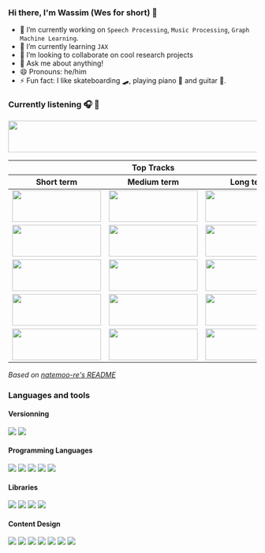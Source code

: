 ### Hi there, I'm Wassim (Wes for short) 👋

- 🔭 I’m currently working on `Speech Processing`, `Music Processing`, `Graph Machine Learning`.
- 🌱 I’m currently learning `JAX` 
- 👯 I’m looking to collaborate on cool research projects
- 💬 Ask me about anything!
- 😄 Pronouns: he/him
- ⚡ Fun fact: I like skateboarding 🛹, playing piano 🎹 and guitar 🎸.

### Currently listening 🎧 🎼

<a href="https://wesbz.vercel.app/now-playing?open"><img src="https://wesbz.vercel.app/now-playing" width="540" height="64"></a>

<table>
  <thead>
    <tr>
      <th colspan=3>Top Tracks</th>
    </tr>
    <tr>
      <th>Short term</th><th>Medium term</th><th>Long term</th>
    </tr>
  </thead>
  <tbody>
    <tr>
      <td><a href="https://wesbz.vercel.app/top-tracks?i=1&timeRange=short_term&open"><img src="https://wesbz.vercel.app/top-tracks?i=1&timeRange=short_term" width="180" height="64"></a></td>
      <td><a href="https://wesbz.vercel.app/top-tracks?i=1&timeRange=medium_term&open"><img src="https://wesbz.vercel.app/top-tracks?i=1&timeRange=medium_term" width="180" height="64"></a></td>
      <td><a href="https://wesbz.vercel.app/top-tracks?i=1&timeRange=long_term&open"><img src="https://wesbz.vercel.app/top-tracks?i=1&timeRange=long_term" width="180" height="64"></a></td>
    </tr>
    <tr></tr> <!-- hide gray row -->
    <tr>
      <td><a href="https://wesbz.vercel.app/top-tracks?i=2&timeRange=short_term&open"><img src="https://wesbz.vercel.app/top-tracks?i=2&timeRange=short_term" width="180" height="64"></a></td>
      <td><a href="https://wesbz.vercel.app/top-tracks?i=2&timeRange=medium_term&open"><img src="https://wesbz.vercel.app/top-tracks?i=2&timeRange=medium_term" width="180" height="64"></a></td>
      <td><a href="https://wesbz.vercel.app/top-tracks?i=2&timeRange=long_term&open"><img src="https://wesbz.vercel.app/top-tracks?i=2&timeRange=long_term" width="180" height="64"></a></td>
    </tr>
    <tr></tr> <!-- hide gray row -->
    <tr>
      <td><a href="https://wesbz.vercel.app/top-tracks?i=3&timeRange=short_term&open"><img src="https://wesbz.vercel.app/top-tracks?i=3&timeRange=short_term" width="180" height="64"></a></td>
      <td><a href="https://wesbz.vercel.app/top-tracks?i=3&timeRange=medium_term&open"><img src="https://wesbz.vercel.app/top-tracks?i=3&timeRange=medium_term" width="180" height="64"></a></td>
      <td><a href="https://wesbz.vercel.app/top-tracks?i=3&timeRange=long_term&open"><img src="https://wesbz.vercel.app/top-tracks?i=3&timeRange=long_term" width="180" height="64"></a></td>
    </tr>
    <tr></tr> <!-- hide gray row -->
    <tr>
      <td><a href="https://wesbz.vercel.app/top-tracks?i=4&timeRange=short_term&open"><img src="https://wesbz.vercel.app/top-tracks?i=4&timeRange=short_term" width="180" height="64"></a></td>
      <td><a href="https://wesbz.vercel.app/top-tracks?i=4&timeRange=medium_term&open"><img src="https://wesbz.vercel.app/top-tracks?i=4&timeRange=medium_term" width="180" height="64"></a></td>
      <td><a href="https://wesbz.vercel.app/top-tracks?i=4&timeRange=long_term&open"><img src="https://wesbz.vercel.app/top-tracks?i=4&timeRange=long_term" width="180" height="64"></a></td>
    </tr>
    <tr></tr> <!-- hide gray row -->
    <tr>
      <td><a href="https://wesbz.vercel.app/top-tracks?i=5&timeRange=short_term&open"><img src="https://wesbz.vercel.app/top-tracks?i=5&timeRange=short_term" width="180" height="64"></a></td>
      <td><a href="https://wesbz.vercel.app/top-tracks?i=5&timeRange=medium_term&open"><img src="https://wesbz.vercel.app/top-tracks?i=5&timeRange=medium_term" width="180" height="64"></a></td>
      <td><a href="https://wesbz.vercel.app/top-tracks?i=5&timeRange=long_term&open"><img src="https://wesbz.vercel.app/top-tracks?i=5&timeRange=long_term" width="180" height="64"></a></td>
    </tr>
  </tbody>
</table>

_Based on [natemoo-re's README](https://github.com/natemoo-re/natemoo-re)_

### Languages and tools
#### Versionning
![](https://img.shields.io/badge/github%20-%23121011.svg?&style=for-the-badge&logo=github&logoColor=white)
![](https://img.shields.io/badge/git%20-%23F05033.svg?&style=for-the-badge&logo=git&logoColor=white)

#### Programming Languages
![](https://img.shields.io/badge/python%20-%2314354C.svg?&style=for-the-badge&logo=python&logoColor=white)
![](https://img.shields.io/badge/shell_script%20-%23121011.svg?&style=for-the-badge&logo=gnu-bash&logoColor=white)
![](https://img.shields.io/badge/c++%20-%2300599C.svg?&style=for-the-badge&logo=c%2B%2B&logoColor=white)
![](https://img.shields.io/badge/matlab%20-%230076A8.svg?&style=for-the-badge&logo=mathworks&logoColor=white)
![](https://img.shields.io/badge/java-%23ED8B00.svg?&style=for-the-badge&logo=java&logoColor=white)

#### Libraries
![](https://img.shields.io/badge/Jupyter%20-%23F37626.svg?&style=for-the-badge&logo=Jupyter&logoColor=white)
![](https://img.shields.io/badge/numpy%20-%23013243.svg?&style=for-the-badge&logo=numpy&logoColor=white)
![](https://img.shields.io/badge/PyTorch%20-%23EE4C2C.svg?&style=for-the-badge&logo=PyTorch&logoColor=white)
![](https://img.shields.io/badge/matplotlib%20-%230076A8.svg?&style=for-the-badge&logo=mathworks&logoColor=white)

#### Content Design
![](https://img.shields.io/badge/latex%20-%23008080.svg?&style=for-the-badge&logo=latex&logoColor=white)
![](https://img.shields.io/badge/markdown-%23000000.svg?&style=for-the-badge&logo=markdown&logoColor=white)
![](https://img.shields.io/badge/gimp%20-%235C5543.svg?&style=for-the-badge&logo=gimp&logoColor=white)
![](https://img.shields.io/badge/adobe%20premiere%20pro%20-%23EA77FF.svg?&style=for-the-badge&logo=adobe%20premiere%20pro&logoColor=white)
![](https://img.shields.io/badge/adobe%20after%20effects%20-%239999FF.svg?&style=for-the-badge&logo=adobe%20after%20effects&logoColor=white)
![](https://img.shields.io/badge/adobe%20illustrator%20-%23FF9A00.svg?&style=for-the-badge&logo=adobe%20illustrator&logoColor=white)
![](https://img.shields.io/badge/adobe%20photoshop%20-%2331A8FF.svg?&style=for-the-badge&logo=adobe%20photoshop&logoColor=white)

<!-- ![Visitor Count](https://profile-counter.glitch.me/wesbz/count.svg) -->
